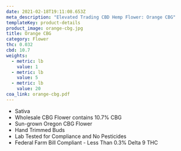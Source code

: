 ```yaml
---
date: 2021-02-18T19:11:08.653Z
meta_description: "Elevated Trading CBD Hemp Flower: Orange CBG"
templateKey: product-details
product_image: orange-cbg.jpg
title: Orange CBG
category: Flower
thc: 0.032
cbd: 10.7
weights:
  - metric: lb
    value: 1
  - metric: lb
    value: 5
  - metric: lb
    value: 20
coa_link: orange-cbg.pdf
---
```



* Sativa
* Wholesale CBG Flower contains 10.7% CBG
* Sun-grown Oregon CBG Flower
* Hand Trimmed Buds
* Lab Tested for Compliance and No Pesticides
* Federal Farm Bill Compliant - Less Than 0.3% Delta 9 THC
